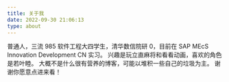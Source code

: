 ```yaml
---
title: 关于我
date: 2022-09-30 21:06:13
type: about
---
```

普通人，三流 985 软件工程大四学生，清华数信院研 0，目前在 SAP MEcS Innovation Development CN 实习。
兴趣是玩立直麻将和看看动画，喜欢的角色是若叶睦。
大概不是什么很有营养的博客，可能以堆积一些自己的垃圾为主。
谢谢你愿意点进来看！